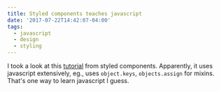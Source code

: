```yaml
---
title: Styled components teaches javascript
date: '2017-07-22T14:42:07-04:00'
tags:
  - javascript
  - design
  - styling
---
```


I took a look at this [tutorial](https://github.com/styled-components/styled-components/blob/master/docs/tips-and-tricks.md) from styled components. Apparently, it uses javascript extensively, eg., uses `object.keys`, `objects.assign` for mixins. That's one way to learn javascript I guess.​
